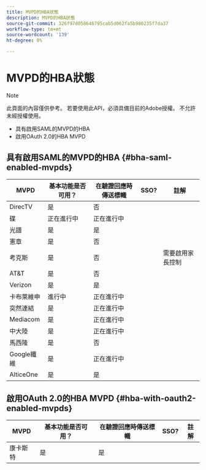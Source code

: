 ```yaml
---
title: MVPD的HBA狀態
description: MVPD的HBA狀態
source-git-commit: 326f97d058646795cab5d062fa5b980235f7da37
workflow-type: tm+mt
source-wordcount: '139'
ht-degree: 0%

---
```



# MVPD的HBA狀態

>[!NOTE]
>
>此頁面的內容僅供參考。 若要使用此API，必須具備目前的Adobe授權。 不允許未經授權使用。


* 具有啟用SAML的MVPD的HBA
* 啟用OAuth 2.0的HBA MVPD


## 具有啟用SAML的MVPD的HBA {#bha-saml-enabled-mvpds}

| MVPD | 基本功能是否可用？ | 在驗證回應時傳送標幟 | SSO? | 註解 |
|---|---|---|---|---|
| DirecTV | 是 | 否 |  |  |
| 碟 | 正在進行中 | 正在進行中 |  |  |
| 光譜 | 是 | 是 |  |  |
| 憲章 | 是 | 否 |  |  |
| 考克斯 | 是 | 否 |  | 需要啟用家長控制 |
| AT&amp;T | 是 | 否 |  |  |
| Verizon | 是 | 是 |  |  |
| 卡布萊維申 | 進行中 | 正在進行中 |  |  |
| 突然連結 | 是 | 正在進行中 |  |  |
| Mediacom | 是 | 正在進行中 |  |  |
| 中大陸 | 是 | 正在進行中 |  |  |
| 馬西隆 | 是 | 否 |  |  |
| Google纖維 | 是 | 正在進行中 |  |  |
| AlticeOne | 是 | 是 |  |  |


## 啟用OAuth 2.0的HBA MVPD {#hba-with-oauth2-enabled-mvpds}

| MVPD | 基本功能是否可用？ | 在驗證回應時傳送標幟 | SSO? | 註解 |
|---|---|---|---|---|
| 康卡斯特 | 是 | 是 |  |  |

